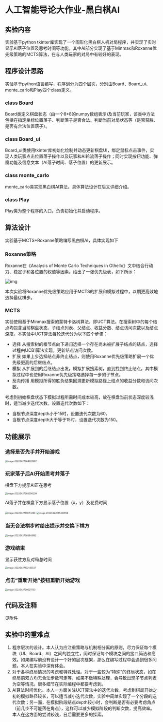 # 人工智能导论大作业-黑白棋AI

## 实验内容

实验基于python tkinter库实现了一个图形化黑白棋人机对局程序，并实现了实时显示AI落子位置及思考时间等功能。其中AI部分实现了基于Minmax和Roxanne优先级策略的MCTS算法，在与人类玩家的对局中有较好的表现。

## 程序设计思路

实验基于python语言编写，程序划分为四个层次，分别由Board、Board_ui、monte_carlo和Play四个class定义。

### class Board

Board类定义棋盘状态（由一个8*8的numpy数组表示)及当前玩家，该类中方法包括在指定坐标位置落子、判断落子是否合法、判断当前对局状态等（是否获胜、是否有合法位置落子）。

### class Board_ui

Board_ui类使用tkinter库初始化绘制并动态更新棋盘UI，绑定鼠标点击事件，实现人类玩家点击位置落子操作以及玩家和AI轮流落子操作；同时实现按钮功能、弹窗功能及信息文本（AI落子时间、落子位置）的更新展示。

### class monte_carlo

monte_carlo类实现黑白棋AI算法，具体算法设计在后文详细介绍。

### class Play

Play类为整个程序的入口，负责初始化并启动程序。

## 算法设计

实验基于MCTS+Roxanne策略编写黑白棋AI，具体实现如下

### Roxanne策略

Roxanne在《Analysis of Monte Carlo Techniques in Othello》文中结合行动力、稳定子和各位置的权值等因素，给出了一张优先级表，如下所示：

![img](https://camo.githubusercontent.com/50f5c13d3df3d4d1d08e690549d786335ac3d60e329400d285cf93fc17885e12/687474703a2f2f692e696d6775722e636f6d2f347830716b35642e706e67)

本次实验将Roxanne优先级策略应用于MCTS的扩展和模拟过程中，以期更高效地选择最优棋步。

### MCTS

实验使用基于Minmax搜索的蒙特卡洛树算法，即UCT算法。在搜索树中的每个结点均包含当前棋盘状态、子结点列表、父结点、收益分数、结点访问次数以及结点深度。本实验中UCT算法每轮迭代分为以下四个步骤：

- 选择 从搜索树的根节点向下递归选择一个存在尚未被扩展子结点的结点，选择过程由UCB1算法实现。更新结点访问次数。
- 扩展 如果上步选择结点非终止结点，则使用Roxanne优先级策略扩展一个优先级更高的后继结点。
- 模拟 从扩展到的后继结点出发，模拟扩展搜索树，直到找到终止结点。其中模拟过程中也使用Roxanne优先级策略选择每一步的子节点。
- 反向传播 用模拟所得的胜负结果回溯更新模拟路径上结点的收益分数和访问次数。

考虑到初始棋盘状态下模拟过程所需时间成本较高，故在棋盘当前状态深度较浅时，适当减少迭代次数。设置迭代次数如下：

- 当根节点深度depth小于15时，设置迭代次数为60。
- 当根节点深度depth大于等于15时，设置迭代次数为150。

## 功能展示

### 选择是否先手并开始游戏

<img src="C:\Users\拂晓\AppData\Roaming\Typora\typora-user-images\image-20220427084920987.png" alt="image-20220427084920987" style="zoom:50%;" />

### 玩家落子后AI开始思考并落子

棋盘下方提示AI正在思考

<img src="C:\Users\拂晓\AppData\Roaming\Typora\typora-user-images\image-20220427085306209.png" alt="image-20220427085306209" style="zoom:50%;" />

AI落子并在棋盘下方显示落子位置（x，y）及花费时间

<img src="C:\Users\拂晓\AppData\Roaming\Typora\typora-user-images\image-20220427110751494.png" alt="image-20220427110751494" style="zoom: 50%;" />

<img src="C:\Users\拂晓\AppData\Roaming\Typora\typora-user-images\image-20220427085450954.png" alt="image-20220427085450954" style="zoom:50%;" />





### 当无合法棋步时给出提示并交换下棋方

<img src="C:\Users\拂晓\AppData\Roaming\Typora\typora-user-images\image-20220427085848162.png" alt="image-20220427085848162" style="zoom:50%;" />

### 游戏结束

显示获胜方及对局总时间

<img src="C:\Users\拂晓\AppData\Roaming\Typora\typora-user-images\image-20220427102140337.png" alt="image-20220427102140337" style="zoom:50%;" />

### 点击“重新开始”按钮重新开始游戏

<img src="C:\Users\拂晓\AppData\Roaming\Typora\typora-user-images\image-20220427090211133.png" alt="image-20220427090211133" style="zoom:50%;" />

## 代码及注释

见附件

## 实验中的重难点

1. 程序层次的设计。本人认为应注重策略与机制相分离的原则，尽力保证每个模块（UI、Board、AI）之间的独立性，同时保证每个模块之间的接口简洁和高效。如果编写前没有设计一个好的层次框架，那么在编写过程中会遇到很多问题，本人在实验中深有体会。
2. 对于各种终局情况的考虑和特殊处理。对于一些较为“特殊”的终局状态，如在终局前双方均无合法步数可走等，如果不做特殊处理，会导致出现子节点列表为空等情况。很多细节在实际编程中都要考虑到。
3. AI算法时间优化。本人一方面关注UCT算法中的迭代次数，考虑到棋局开始之初的模拟路径较长，可以适当减小迭代次数，实验中简单实现了一个分段的迭代次数；另一面，在模拟阶段结点depth较小时，会判断是否有必要考虑角点（前几步不可能落在角点），这样可以减少模拟阶段的判断次数，提高效率。本人在这方面的尝试较浅，日后需要更多的探索。